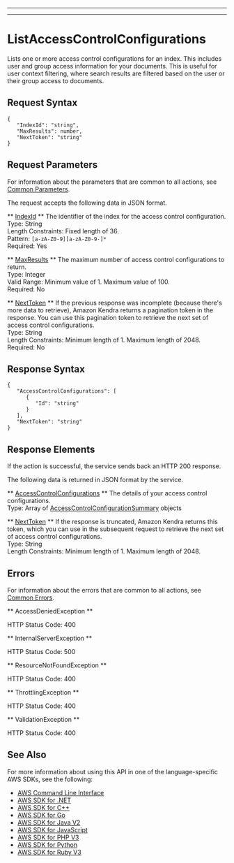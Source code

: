 --------

--------

# ListAccessControlConfigurations<a name="API_ListAccessControlConfigurations"></a>

Lists one or more access control configurations for an index\. This includes user and group access information for your documents\. This is useful for user context filtering, where search results are filtered based on the user or their group access to documents\.

## Request Syntax<a name="API_ListAccessControlConfigurations_RequestSyntax"></a>

```
{
   "IndexId": "string",
   "MaxResults": number,
   "NextToken": "string"
}
```

## Request Parameters<a name="API_ListAccessControlConfigurations_RequestParameters"></a>

For information about the parameters that are common to all actions, see [Common Parameters](CommonParameters.md)\.

The request accepts the following data in JSON format\.

 ** [IndexId](#API_ListAccessControlConfigurations_RequestSyntax) **   <a name="Kendra-ListAccessControlConfigurations-request-IndexId"></a>
The identifier of the index for the access control configuration\.  
Type: String  
Length Constraints: Fixed length of 36\.  
Pattern: `[a-zA-Z0-9][a-zA-Z0-9-]*`   
Required: Yes

 ** [MaxResults](#API_ListAccessControlConfigurations_RequestSyntax) **   <a name="Kendra-ListAccessControlConfigurations-request-MaxResults"></a>
The maximum number of access control configurations to return\.  
Type: Integer  
Valid Range: Minimum value of 1\. Maximum value of 100\.  
Required: No

 ** [NextToken](#API_ListAccessControlConfigurations_RequestSyntax) **   <a name="Kendra-ListAccessControlConfigurations-request-NextToken"></a>
If the previous response was incomplete \(because there's more data to retrieve\), Amazon Kendra returns a pagination token in the response\. You can use this pagination token to retrieve the next set of access control configurations\.  
Type: String  
Length Constraints: Minimum length of 1\. Maximum length of 2048\.  
Required: No

## Response Syntax<a name="API_ListAccessControlConfigurations_ResponseSyntax"></a>

```
{
   "AccessControlConfigurations": [ 
      { 
         "Id": "string"
      }
   ],
   "NextToken": "string"
}
```

## Response Elements<a name="API_ListAccessControlConfigurations_ResponseElements"></a>

If the action is successful, the service sends back an HTTP 200 response\.

The following data is returned in JSON format by the service\.

 ** [AccessControlConfigurations](#API_ListAccessControlConfigurations_ResponseSyntax) **   <a name="Kendra-ListAccessControlConfigurations-response-AccessControlConfigurations"></a>
The details of your access control configurations\.  
Type: Array of [AccessControlConfigurationSummary](API_AccessControlConfigurationSummary.md) objects

 ** [NextToken](#API_ListAccessControlConfigurations_ResponseSyntax) **   <a name="Kendra-ListAccessControlConfigurations-response-NextToken"></a>
If the response is truncated, Amazon Kendra returns this token, which you can use in the subsequent request to retrieve the next set of access control configurations\.  
Type: String  
Length Constraints: Minimum length of 1\. Maximum length of 2048\.

## Errors<a name="API_ListAccessControlConfigurations_Errors"></a>

For information about the errors that are common to all actions, see [Common Errors](CommonErrors.md)\.

 ** AccessDeniedException **   
  
HTTP Status Code: 400

 ** InternalServerException **   
  
HTTP Status Code: 500

 ** ResourceNotFoundException **   
  
HTTP Status Code: 400

 ** ThrottlingException **   
  
HTTP Status Code: 400

 ** ValidationException **   
  
HTTP Status Code: 400

## See Also<a name="API_ListAccessControlConfigurations_SeeAlso"></a>

For more information about using this API in one of the language\-specific AWS SDKs, see the following:
+  [AWS Command Line Interface](https://docs.aws.amazon.com/goto/aws-cli/kendra-2019-02-03/ListAccessControlConfigurations) 
+  [AWS SDK for \.NET](https://docs.aws.amazon.com/goto/DotNetSDKV3/kendra-2019-02-03/ListAccessControlConfigurations) 
+  [AWS SDK for C\+\+](https://docs.aws.amazon.com/goto/SdkForCpp/kendra-2019-02-03/ListAccessControlConfigurations) 
+  [AWS SDK for Go](https://docs.aws.amazon.com/goto/SdkForGoV1/kendra-2019-02-03/ListAccessControlConfigurations) 
+  [AWS SDK for Java V2](https://docs.aws.amazon.com/goto/SdkForJavaV2/kendra-2019-02-03/ListAccessControlConfigurations) 
+  [AWS SDK for JavaScript](https://docs.aws.amazon.com/goto/AWSJavaScriptSDK/kendra-2019-02-03/ListAccessControlConfigurations) 
+  [AWS SDK for PHP V3](https://docs.aws.amazon.com/goto/SdkForPHPV3/kendra-2019-02-03/ListAccessControlConfigurations) 
+  [AWS SDK for Python](https://docs.aws.amazon.com/goto/boto3/kendra-2019-02-03/ListAccessControlConfigurations) 
+  [AWS SDK for Ruby V3](https://docs.aws.amazon.com/goto/SdkForRubyV3/kendra-2019-02-03/ListAccessControlConfigurations) 